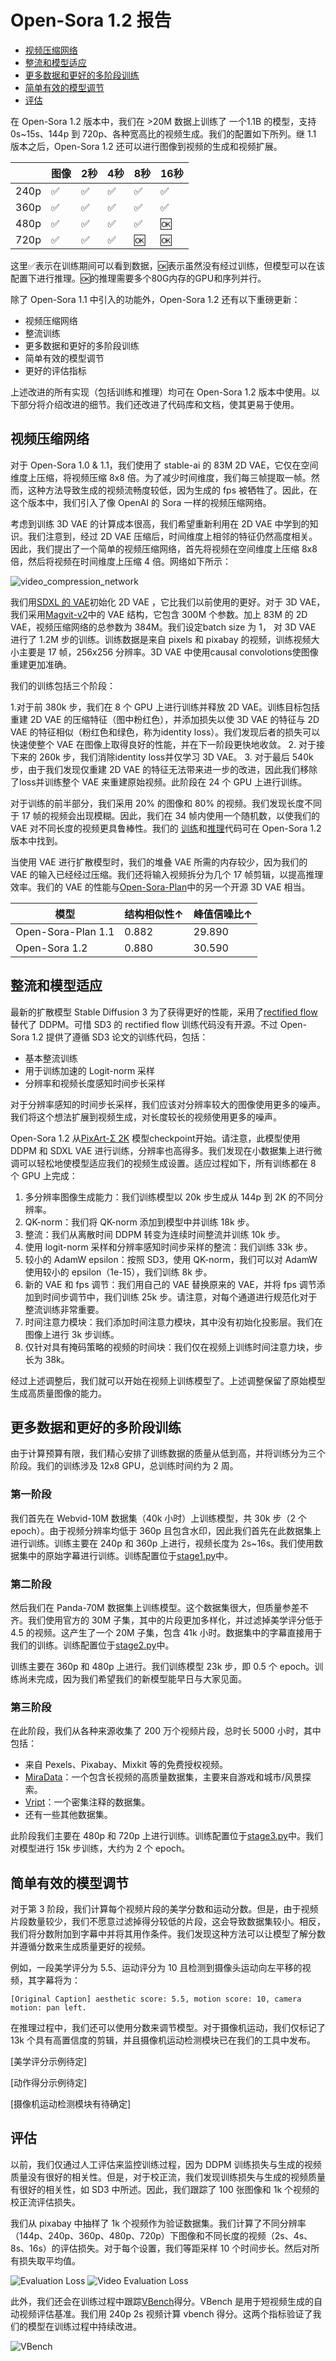 # Open-Sora 1.2 报告

- [视频压缩网络](#视频压缩网络)
- [整流和模型适应](#整流和模型适应)
- [更多数据和更好的多阶段训练](#更多数据和更好的多阶段训练)
- [简单有效的模型调节](#简单有效的模型调节)
- [评估](#评估)

在 Open-Sora 1.2 版本中，我们在 >20M 数据上训练了 一个1.1B 的模型，支持 0s~15s、144p 到 720p、各种宽高比的视频生成。我们的配置如下所列。继 1.1 版本之后，Open-Sora 1.2 还可以进行图像到视频的生成和视频扩展。

|      | 图像 | 2秒  | 4秒  | 8秒  | 16秒 |
| ---- | ----- | --- | --- | --- | --- |
| 240p | ✅     | ✅   | ✅   | ✅   | ✅   |
| 360p | ✅     | ✅   | ✅   | ✅   | ✅   |
| 480p | ✅     | ✅   | ✅   | ✅   | 🆗   |
| 720p | ✅     | ✅   | ✅   | 🆗   | 🆗   |

这里✅表示在训练期间可以看到数据，🆗表示虽然没有经过训练，但模型可以在该配置下进行推理。🆗的推理需要多个80G内存的GPU和序列并行。

除了 Open-Sora 1.1 中引入的功能外，Open-Sora 1.2 还有以下重磅更新：

- 视频压缩网络
- 整流训练
- 更多数据和更好的多阶段训练
- 简单有效的模型调节
- 更好的评估指标

上述改进的所有实现（包括训练和推理）均可在 Open-Sora 1.2 版本中使用。以下部分将介绍改进的细节。我们还改进了代码库和文档，使其更易于使用。

## 视频压缩网络

对于 Open-Sora 1.0 & 1.1，我们使用了 stable-ai 的 83M 2D VAE，它仅在空间维度上压缩，将视频压缩 8x8 倍。为了减少时间维度，我们每三帧提取一帧。然而，这种方法导致生成的视频流畅度较低，因为生成的 fps 被牺牲了。因此，在这个版本中，我们引入了像 OpenAI 的 Sora 一样的视频压缩网络。

考虑到训练 3D VAE 的计算成本很高，我们希望重新利用在 2D VAE 中学到的知识。我们注意到，经过 2D VAE 压缩后，时间维度上相邻的特征仍然高度相关。因此，我们提出了一个简单的视频压缩网络，首先将视频在空间维度上压缩 8x8 倍，然后将视频在时间维度上压缩 4 倍。网络如下所示：

![video_compression_network](/assets/readme/report_3d_vae.png)


我们用[SDXL 的 VAE](https://huggingface.co/stabilityai/sdxl-vae)初始化 2D VAE ，它比我们以前使用的更好。对于 3D VAE，我们采用[Magvit-v2](https://magvit.cs.cmu.edu/v2/)中的 VAE 结构，它包含 300M 个参数。加上 83M 的 2D VAE，视频压缩网络的总参数为 384M。我们设定batch size 为 1， 对 3D VAE 进行了 1.2M 步的训练。训练数据是来自 pixels 和 pixabay 的视频，训练视频大小主要是 17 帧，256x256 分辨率。3D VAE 中使用causal convolotions使图像重建更加准确。

我们的训练包括三个阶段：

1.对于前 380k 步，我们在 8 个 GPU 上进行训练并释放 2D VAE。训练目标包括重建 2D VAE 的压缩特征（图中粉红色），并添加损失以使 3D VAE 的特征与 2D VAE 的特征相似（粉红色和绿色，称为identity loss）。我们发现后者的损失可以快速使整个 VAE 在图像上取得良好的性能，并在下一阶段更快地收敛。
2. 对于接下来的 260k 步，我们消除identity loss并仅学习 3D VAE。
3. 对于最后 540k 步，由于我们发现仅重建 2D VAE 的特征无法带来进一步的改进，因此我们移除了loss并训练整个 VAE 来重建原始视频。此阶段在 24 个 GPU 上进行训练。

对于训练的前半部分，我们采用 20% 的图像和 80% 的视频。我们发现长度不同于 17 帧的视频会出现模糊。因此，我们在 34 帧内使用一个随机数，以使我们的 VAE 对不同长度的视频更具鲁棒性。我们的 [训练](/scripts/train_vae.py)和[推理](/scripts/inference_vae.py)代码可在 Open-Sora 1.2 版本中找到。

当使用 VAE 进行扩散模型时，我们的堆叠 VAE 所需的内存较少，因为我们的 VAE 的输入已经经过压缩。我们还将输入视频拆分为几个 17 帧剪辑，以提高推理效率。我们的 VAE 的性能与[Open-Sora-Plan](https://github.com/PKU-YuanGroup/Open-Sora-Plan/blob/main/docs/Report-v1.1.0.md)中的另一个开源 3D VAE 相当。

| 模型          | 结构相似性↑ | 峰值信噪比↑  |
| ------------------ | ----- | ------ |
| Open-Sora-Plan 1.1 | 0.882 | 29.890 |
| Open-Sora 1.2      | 0.880 | 30.590 |

## 整流和模型适应

最新的扩散模型 Stable Diffusion 3 为了获得更好的性能，采用了[rectified flow](https://github.com/gnobitab/RectifiedFlow)替代了 DDPM。可惜 SD3 的 rectified flow 训练代码没有开源。不过 Open-Sora 1.2 提供了遵循 SD3 论文的训练代码，包括：

- 基本整流训练
- 用于训练加速的 Logit-norm 采样
- 分辨率和视频长度感知时间步长采样

对于分辨率感知的时间步长采样，我们应该对分辨率较大的图像使用更多的噪声。我们将这个想法扩展到视频生成，对长度较长的视频使用更多的噪声。

Open-Sora 1.2 从[PixArt-Σ 2K](https://github.com/PixArt-alpha/PixArt-sigma) 模型checkpoint开始。请注意，此模型使用 DDPM 和 SDXL VAE 进行训练，分辨率也高得多。我们发现在小数据集上进行微调可以轻松地使模型适应我们的视频生成设置。适应过程如下，所有训练都在 8 个 GPU 上完成：

1. 多分辨率图像生成能力：我们训练模型以 20k 步生成从 144p 到 2K 的不同分辨率。
2. QK-norm：我们将 QK-norm 添加到模型中并训练 18k 步。
3. 整流：我们从离散时间 DDPM 转变为连续时间整流并训练 10k 步。
4. 使用 logit-norm 采样和分辨率感知时间步采样的整流：我们训练 33k 步。
5. 较小的 AdamW epsilon：按照 SD3，使用 QK-norm，我们可以对 AdamW 使用较小的 epsilon（1e-15），我们训练 8k 步。
6. 新的 VAE 和 fps 调节：我们用自己的 VAE 替换原来的 VAE，并将 fps 调节添加到时间步调节中，我们训练 25k 步。请注意，对每个通道进行规范化对于整流训练非常重要。
7. 时间注意力模块：我们添加时间注意力模块，其中没有初始化投影层。我们在图像上进行 3k 步训练。
8. 仅针对具有掩码策略的视频的时间块：我们仅在视频上训练时间注意力块，步长为 38k。

经过上述调整后，我们就可以开始在视频上训练模型了。上述调整保留了原始模型生成高质量图像的能力。

## 更多数据和更好的多阶段训练

由于计算预算有限，我们精心安排了训练数据的质量从低到高，并将训练分为三个阶段。我们的训练涉及 12x8 GPU，总训练时间约为 2 周。

### 第一阶段

我们首先在 Webvid-10M 数据集（40k 小时）上训练模型，共 30k 步（2 个 epoch）。由于视频分辨率均低于 360p 且包含水印，因此我们首先在此数据集上进行训练。训练主要在 240p 和 360p 上进行，视频长度为 2s~16s。我们使用数据集中的原始字幕进行训练。训练配置位于[stage1.py](/configs/opensora-v1-2/train/stage1.py)中。

### 第二阶段

然后我们在 Panda-70M 数据集上训练模型。这个数据集很大，但质量参差不齐。我们使用官方的 30M 子集，其中的片段更加多样化，并过滤掉美学评分低于 4.5 的视频。这产生了一个 20M 子集，包含 41k 小时。数据集中的字幕直接用于我们的训练。训练配置位于[stage2.py](/configs/opensora-v1-2/train/stage2.py)中。

训练主要在 360p 和 480p 上进行。我们训练模型 23k 步，即 0.5 个 epoch。训练尚未完成，因为我们希望我们的新模型能早日与大家见面。

### 第三阶段

在此阶段，我们从各种来源收集了 200 万个视频片段，总时长 5000 小时，其中包括：

- 来自 Pexels、Pixabay、Mixkit 等的免费授权视频。
- [MiraData](https://github.com/mira-space/MiraData)：一个包含长视频的高质量数据集，主要来自游戏和城市/风景探索。
- [Vript](https://github.com/mutonix/Vript/tree/main)：一个密集注释的数据集。
- 还有一些其他数据集。

此阶段我们主要在 480p 和 720p 上进行训练。训练配置位于[stage3.py](/configs/opensora-v1-2/train/stage3.py)中。我们对模型进行 15k 步训练，大约为 2 个 epoch。

## 简单有效的模型调节

对于第 3 阶段，我们计算每个视频片段的美学分数和运动分数。但是，由于视频片段数量较少，我们不愿意过滤掉得分较低的片段，这会导致数据集较小。相反，我们将分数附加到字幕中并将其用作条件。我们发现这种方法可以让模型了解分数并遵循分数来生成质量更好的视频。

例如，一段美学评分为 5.5、运动评分为 10 且检测到摄像头运动向左平移的视频，其字幕将为：

```plaintext
[Original Caption] aesthetic score: 5.5, motion score: 10, camera motion: pan left.
```

在推理过程中，我们还可以使用分数来调节模型。对于摄像机运动，我们仅标记了 13k 个具有高置信度的剪辑，并且摄像机运动检测模块已在我们的工具中发布。

[美学评分示例待定]

[动作得分示例待定]

[摄像机运动检测模块有待确定]

## 评估

以前，我们仅通过人工评估来监控训练过程，因为 DDPM 训练损失与生成的视频质量没有很好的相关性。但是，对于校正流，我们发现训练损失与生成的视频质量有很好的相关性，如 SD3 中所述。因此，我们跟踪了 100 张图像和 1k 个视频的校正流评估损失。

我们从 pixabay 中抽样了 1k 个视频作为验证数据集。我们计算了不同分辨率（144p、240p、360p、480p、720p）下图像和不同长度的视频（2s、4s、8s、16s）的评估损失。对于每个设置，我们等距采样 10 个时间步长。然后对所有损失取平均值。

![Evaluation Loss](/assets/readme/report_val_loss.png)
![Video Evaluation Loss](/assets/readme/report_vid_val_loss.png)

此外，我们还会在训练过程中跟踪[VBench](https://vchitect.github.io/VBench-project/)得分。VBench 是用于短视频生成的自动视频评估基准。我们用 240p 2s 视频计算 vbench 得分。这两个指标验证了我们的模型在训练过程中持续改进。

![VBench](/assets/readme/report_vbench_score.png)
